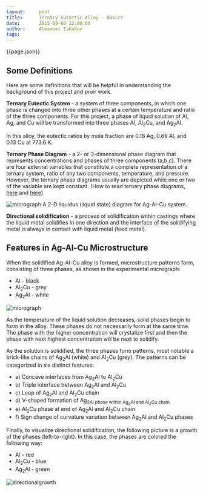 ```yaml
---
layout:     post
title:      Ternary Eutectic Alloy - Basics
date:       2015-09-08 12:00:00
author:     Almambet Iskakov
tags: 		
---
```

<!-- Start Writing Below in Markdown -->


{{page.json}}

## Some Definitions

Here are some definitions that will be helpful in understanding the background of this project and proir work.

**Ternary Eutectic System** - a system of three components, in which one phase is changed into three other phases at a certain temperature and ratio of the three components. For this project, a phase of liquid solution of Al, Ag, and Cu will be transformed into three phases Al, Al<sub>2</sub>Cu, and Ag<sub>2</sub>Al.

In this alloy, the eutectic ratios by mole fraction are 0.18 Ag, 0.69 Al, and 0.13 Cu at 773.6 K.

**Ternary Phase Diagram** - a 2- or 3-dimensional phase diagram that represents concentrations and phases of three components (a,b,c). There are four external variables that constitute a complete representation of a ternary system, ratio of any two components, temperature, and pressure. However, the ternary phase diagrams usually are depicted while one or two of the variable are kept constant. (How to read ternary phase diagrams, [here](https://www.uwgb.edu/dutchs/Petrology/Teutect.htm) and [here](http://www.asminternational.org/documents/10192/1849770/05342G_Sample_BuyNow.pdf/230f1568-32a2-4669-a03d-b33278ca8825))

![micrograph](/Materials-Informatics-Class-Fall2015/img/liquidus-diagram.jpg)
A 2-D liquidus (liquid state) diagram for Ag-Al-Cu system.

**Directional solidification** - a process of solidification within castings where the liquid metal solidifies in one direction and the interface of the solidifying metal is always in contact with liquid metal (feed metal).


## Features in Ag-Al-Cu Microstructure

When the solidified Ag-Al-Cu alloy is formed, microstructure patterns form, consisting of three phases, as shown in the experimental micrograph:

* Al - black 
* Al<sub>2</sub>Cu - grey
* Ag<sub>2</sub>Al - white

![micrograph](/Materials-Informatics-Class-Fall2015/img/micrograph.png)

As the temperature of the liquid solution decreases, solid phases begin to form in the alloy. These phases do not necessarily form at the same time. The phase with the higher concentration will crystalize first and then the phase with next highest concentration will be next to solidify. 

As the solution is solidified, the three phases form patterns, most notable a brick-like chains of  Ag<sub>2</sub>Al (white) and Al<sub>2</sub>Cu (grey). The patterns can be categorized in six distinct features:

* a) Concave interfaces from Ag<sub>2</sub>Al to Al<sub>2</sub>Cu
* b) Triple interface between Ag<sub>2</sub>Al and  Al<sub>2</sub>Cu
* c) Loop of Ag<sub>2</sub>Al and  Al<sub>2</sub>Cu chain
* d) V-shaped formation of Ag<sub>2Al phase within Ag<sub>2</sub>Al and  Al<sub>2</sub>Cu chain
* e) Al<sub>2</sub>Cu phase at end of Ag<sub>2</sub>Al and  Al<sub>2</sub>Cu chain
* f) Sign change of curvature variation between Ag<sub>2</sub>Al and  Al<sub>2</sub>Cu phases

Finally, to visualize directional solidification, the following picture is a growth of the phases (left-to-right). In this case, the phases are colored the following way:

* Al - red
* Al<sub>2</sub>Cu - blue
* Ag<sub>2</sub>Al - green

![directionalgrowth](/Materials-Informatics-Class-Fall2015/img/directional-growth.png)



